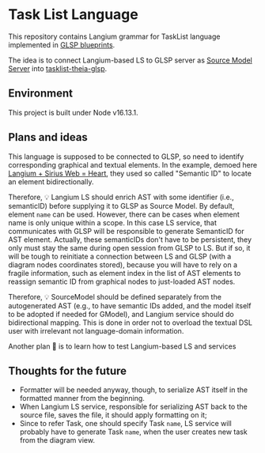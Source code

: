 # Task List Language

This repository contains Langium grammar for TaskList language implemented in [GLSP blueprints](https://github.com/eclipse-glsp/glsp-examples/tree/master/project-templates/node-json-theia).

The idea is to connect Langium-based LS to GLSP server as [Source Model Server](https://www.eclipse.org/glsp/documentation/integrations/) into [tasklist-theia-glsp](https://github.com/Crystal-VPL/tasklist-theia-glsp).

## Environment

This project is built under Node v16.13.1.

## Plans and ideas

This language is supposed to be connected to GLSP, so need to identify corresponding graphical and textual elements.
In the example, demoed here [Langium + Sirius Web = Heart](https://www.google.com/url?sa=t&rct=j&q=&esrc=s&source=web&cd=&ved=2ahUKEwjtjeHY1Mz9AhVUlFwKHRICDKQQwqsBegQIFxAE&url=https%3A%2F%2Fwww.youtube.com%2Fwatch%3Fv%3Dt-BISMWMtwc&usg=AOvVaw2oh1_5SVKkUAzkYOwXrWvU), they used so called "Semantic ID" to locate an element bidirectionally.

Therefore, 💡 Langium LS should enrich AST with some identifier (i.e., semanticID) before supplying it to GLSP as Source Model.
By default, element `name` can be used. However, there can be cases when element name is only unique within a scope. In this case LS service, that communicates with GLSP will be responsible to generate SemanticID for AST element. Actually, these semanticIDs don't have to be persistent, they only must stay the same during open session from GLSP to LS. But if so, it will be tough to reinitiate a connection between LS and GLSP (with a diagram nodes coordinates stored), because you will have to rely on a fragile information, such as element index in the list of AST elements to reassign semantic ID from graphical nodes to just-loaded AST nodes.

Therefore, 💡 SourceModel should be defined separately from the autogenerated AST (e.g., to have semantic IDs added, and the model itself to be adopted if needed for GModel), and Langium service should do bidirectional mapping. This is done in order not to overload the textual DSL user with irrelevant not language-domain information.

Another plan 📃 is to learn how to test Langium-based LS and services

## Thoughts for the future

- Formatter will be needed anyway, though, to serialize AST itself in the formatted manner from the beginning.
- When Langium LS service, responsible for serializing AST back to the source file, saves the file, it should apply formatting on it;
- Since to refer Task, one should specify Task `name`, LS service will probably have to generate Task `name`, when the user creates new task from the diagram view.

